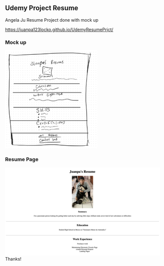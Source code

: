 ## Udemy Project Resume
Angela Ju Resume Project done with mock up

https://juanpa123locko.github.io/UdemyResumePrjct/

### Mock up
<img src="./Mockup.jpeg" alt="Mockup" width="300"/>

### Resume Page
![](quickviewpage.png)
Thanks!